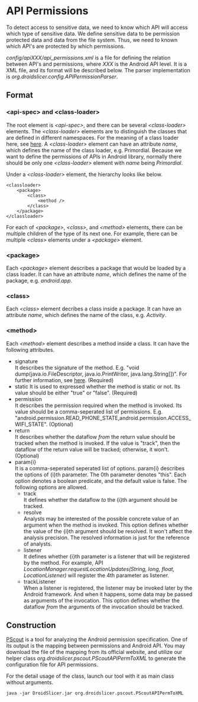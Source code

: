 # API Permissions #
To detect access to sensitive data, we need to know which API will access which type of sensitive data. We define sensitive data to be permission protected data and data from the file system. Thus, we need to known which API's are protected by which permissions.

*config/apiXXX/api_permissions.xml* is a file for defining the relation between API's and permissions, where *XXX* is the Android API level. It is a XML file, and its format will be described below. The parser implementation is *org.droidslicer.config.APIPermissionParser*.

## Format ##
### &lt;api-spec&gt; and &lt;class-loader&gt; ###
The root element is *&lt;api-spec&gt;*, and there can be several *&lt;class-loader&gt;* elements. The *&lt;class-loader&gt;* elements are to distinguish the classes that are defined in different namespaces. For the meaning of a class loader here, see [here](class_loader.html). A *&lt;class-loader&gt;* element can have an attribute *name*, which defines the name of the class loader, e.g. Primordial. Because we want to define the permissions of APIs in Android library, normally there should be only one *&lt;class-loader&gt;* element with *name* being *Primordial*.  

Under a *&lt;class-loader&gt;* element, the hierarchy looks like below.

    <classloader>
        <package>
            <class>
                <method />
            </class>
        </package>
    </classloader>

For each of *&lt;package&gt;*, *&lt;class&gt;*, and *&lt;method&gt;* elements, there can be multiple children of the type of its next one. For example, there can be multiple *&lt;class&gt;* elements under a *&lt;package&gt;* element.

### &lt;package&gt; ###
Each *&lt;package&gt;* element describes a package that would be loaded by a class loader. It can have an attribute *name*, which defines the name of the package, e.g. *android.app*.  


### &lt;class&gt; ###
Each *&lt;class&gt;* element decribes a class inside a package. It can have an attribute *name*, which defines the name of the class, e.g. *Activity*.


### &lt;method&gt; ###
Each *&lt;method&gt;* element describes a method inside a class. It can have the following attributes.

- signature  
It describes the signature of the method. E.g. "void dump(java.io.FileDescriptor, java.io.PrintWriter, java.lang.String[])". For further information, see [here](method_sig.html). (Required)
- static
It is used to expressed whether the method is static or not. Its value should be either "true" or "false". (Required)
- permission  
It describes the permission required when the method is invoked. Its value should be a comma-seperated list of permissions. E.g. "android.permission.READ_PHONE_STATE,android.permission.ACCESS_WIFI_STATE". (Optional)
- return  
It describes whether the dataflow *from* the return value should be tracked when the method is invoked. If the value is "track", then the dataflow of the return value will be tracked; otherwise, it won't. (Optional)
- param{i}  
It is a comma-seperated seperated list of options. param{i} describes the options of {i}th parameter. The 0th parameter denotes "this". Each option denotes a boolean predicate, and the default value is false. The following options are allowed.
    - track  
    It defines whether the dataflow *to* the {i}th argument should be tracked.
    - resolve  
    Analysts may be interested of the possible concrete value of an argument when the method is invoked. This option defines whether the value of the {i}th argument should be resolved. It won't affect the analysis precision. The resolved information is just for the reference of analysts.
    - listener  
    It defines whether {i}th parameter is a listener that will be registered by the method. For example, API  *LocationManager.requestLocationUpdates(String, long, float, LocationListener)* will register the 4th parameter as listener.
    - trackListener  
    When a listener is registered, the listener may be invoked later by the Android framework. And when it happens, some data may be passed as arguments of the invocation. This option defines whether the dataflow *from* the arguments of the invocation should be tracked.

## Construction ##
[PScout] is a tool for analyzing the Android permission specification. One of its output is the mapping between permissions and Android API. You may download the file of the mapping from its official website, and utilize our helper class *org.droidslicer.pscout.PScoutAPIPermToXML* to generate the configuration file for API permissions.

For the detail usage of the class, launch our tool with it as main class without arguments.

    java -jar DroidSlicer.jar org.droidslicer.pscout.PScoutAPIPermToXML



[PScout]:http://pscout.csl.toronto.edu/